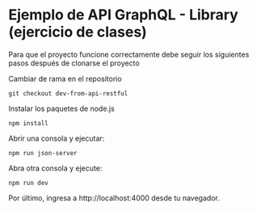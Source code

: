# Ejemplo de API GraphQL - Library (ejercicio de clases)

Para que el proyecto funcione correctamente debe seguir los siguientes pasos después de clonarse el proyecto

Cambiar de rama en el repositorio

```
git checkout dev-from-api-restful
```

Instalar los paquetes de node.js

```
npm install
```

Abrir una consola y ejecutar:

```
npm run json-server
```

Abra otra consola y ejecute:

```
npm run dev
```

Por último, ingresa a http://localhost:4000 desde tu navegador.
